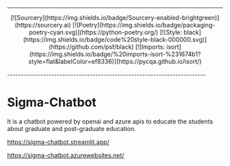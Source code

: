 ------------------------------------------------------------------------
<p align="center">
[![Sourcery](https://img.shields.io/badge/Sourcery-enabled-brightgreen)](https://sourcery.ai)
[![Poetry](https://img.shields.io/badge/packaging-poetry-cyan.svg)](https://python-poetry.org/)
[![Style: black](https://img.shields.io/badge/code%20style-black-000000.svg)](https://github.com/psf/black)
[![Imports: isort](https://img.shields.io/badge/%20imports-isort-%231674b1?style=flat&labelColor=ef8336)](https://pycqa.github.io/isort/)
</p>
------------------------------------------------------------------------

# Sigma-Chatbot
It is a chatbot powered by openai and azure apis to educate the students about graduate and post-graduate education.

https://sigma-chatbot.streamlit.app/

https://sigma-chatbot.azurewebsites.net/
